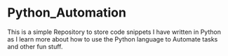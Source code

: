 # Python_Automation

This is a simple Repository to store code snippets I have written in Python as I learn more about how to use the Python language to Automate tasks and other fun stuff.